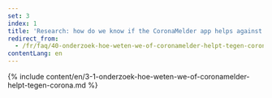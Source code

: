 ```yaml
---
set: 3
index: 1
title: 'Research: how do we know if the CoronaMelder app helps against the coronavirus?'
redirect_from: 
  - /fr/faq/40-onderzoek-hoe-weten-we-of-coronamelder-helpt-tegen-corona
contentLang: en
---
```

{% include content/en/3-1-onderzoek-hoe-weten-we-of-coronamelder-helpt-tegen-corona.md %}
